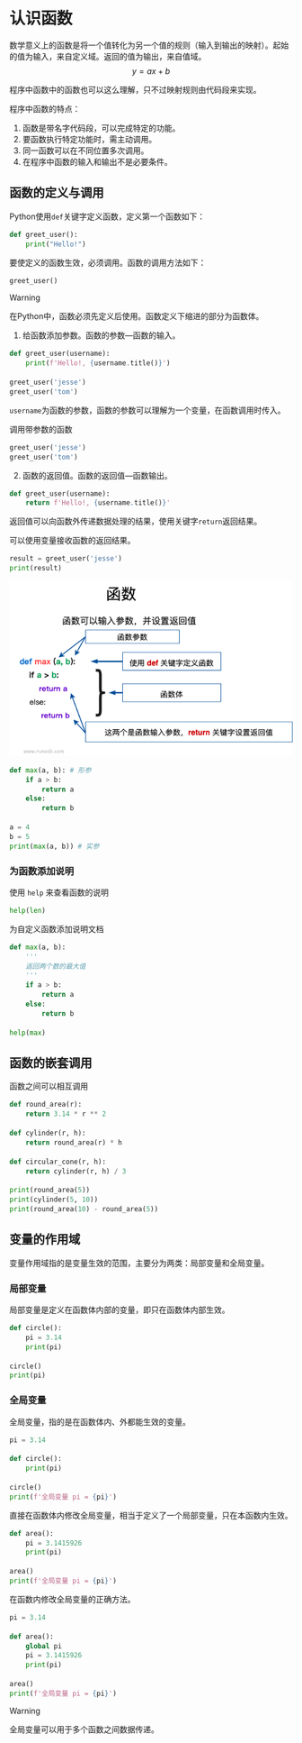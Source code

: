 # 认识函数

数学意义上的函数是将一个值转化为另一个值的规则（输入到输出的映射）。起始的值为输入，来自定义域。返回的值为输出，来自值域。
$$
y=ax+b
$$


程序中函数中的函数也可以这么理解，只不过映射规则由代码段来实现。

程序中函数的特点：

1. 函数是带名字代码段，可以完成特定的功能。
2. 要函数执行特定功能时，需主动调用。
3. 同一函数可以在不同位置多次调用。
4. 在程序中函数的输入和输出不是必要条件。

## 函数的定义与调用

Python使用`def`关键字定义函数，定义第一个函数如下：

```python
def greet_user():
    print("Hello!")
```

要使定义的函数生效，必须调用。函数的调用方法如下：

```python
greet_user()
```

> [!warning]
>
> 在Python中，函数必须先定义后使用。函数定义下缩进的部分为函数体。

1. 给函数添加参数。函数的参数—函数的输入。

```python
def greet_user(username):
    print(f'Hello!, {username.title()}')

greet_user('jesse')
greet_user('tom')
```

`username`为函数的参数，函数的参数可以理解为一个变量，在函数调用时传入。

调用带参数的函数

```python
greet_user('jesse')
greet_user('tom')
```

2. 函数的返回值。函数的返回值—函数输出。

```python
def greet_user(username):
  	return f'Hello!, {username.title()}'
```

返回值可以向函数外传递数据处理的结果，使用关键字`return`返回结果。

可以使用变量接收函数的返回结果。

```python
result = greet_user('jesse')
print(result)
```

![](https://raw.githubusercontent.com/hughxusu/lesson-py/develop/images/base/py-tup-10-26-1.png)

```python
def max(a, b): # 形参
    if a > b:
        return a
    else:
        return b
      
a = 4
b = 5
print(max(a, b)) # 实参
```

### 为函数添加说明

使用 `help` 来查看函数的说明

```python
help(len)
```

为自定义函数添加说明文档

```python
def max(a, b):
    '''
    返回两个数的最大值
    '''
    if a > b:
        return a
    else:
        return b

help(max)
```

## 函数的嵌套调用

函数之间可以相互调用

```python
def round_area(r):
    return 3.14 * r ** 2

def cylinder(r, h):
    return round_area(r) * h
  
def circular_cone(r, h):
    return cylinder(r, h) / 3

print(round_area(5))
print(cylinder(5, 10))
print(round_area(10) - round_area(5))
```

## 变量的作用域

变量作用域指的是变量生效的范围，主要分为两类：局部变量和全局变量。

### 局部变量

局部变量是定义在函数体内部的变量，即只在函数体内部生效。

```python
def circle():
    pi = 3.14
    print(pi)

circle()
print(pi)
```

### 全局变量

全局变量，指的是在函数体内、外都能生效的变量。

```python
pi = 3.14

def circle():
    print(pi)

circle()
print(f'全局变量 pi = {pi}')
```

直接在函数体内修改全局变量，相当于定义了一个局部变量，只在本函数内生效。

```python
def area():
    pi = 3.1415926
    print(pi)

area()
print(f'全局变量 pi = {pi}')
```

在函数内修改全局变量的正确方法。

```python
pi = 3.14

def area():
    global pi
    pi = 3.1415926
    print(pi)

area()
print(f'全局变量 pi = {pi}')
```

> [!warning]
>
> 全局变量可以用于多个函数之间数据传递。

